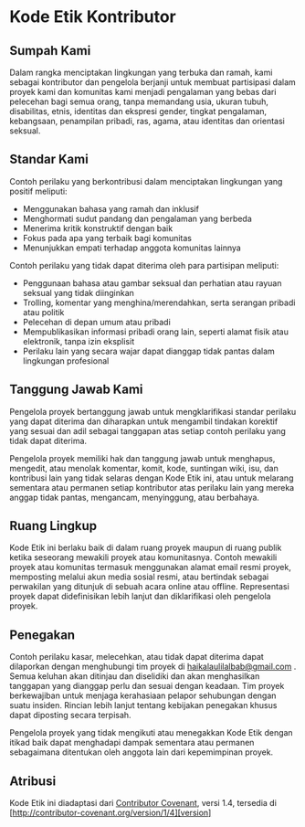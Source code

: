 # Kode Etik Kontributor

## Sumpah Kami

Dalam rangka menciptakan lingkungan yang terbuka dan ramah, kami sebagai kontributor dan pengelola berjanji untuk membuat partisipasi dalam proyek kami dan komunitas kami menjadi pengalaman yang bebas dari pelecehan bagi semua orang, tanpa memandang usia, ukuran tubuh, disabilitas, etnis, identitas dan ekspresi gender, tingkat pengalaman, kebangsaan, penampilan pribadi, ras, agama, atau identitas dan orientasi seksual.

## Standar Kami

Contoh perilaku yang berkontribusi dalam menciptakan lingkungan yang positif meliputi:

*   Menggunakan bahasa yang ramah dan inklusif
*   Menghormati sudut pandang dan pengalaman yang berbeda
*   Menerima kritik konstruktif dengan baik
*   Fokus pada apa yang terbaik bagi komunitas
*   Menunjukkan empati terhadap anggota komunitas lainnya

Contoh perilaku yang tidak dapat diterima oleh para partisipan meliputi:

*   Penggunaan bahasa atau gambar seksual dan perhatian atau rayuan seksual yang tidak diinginkan
*   Trolling, komentar yang menghina/merendahkan, serta serangan pribadi atau politik
*   Pelecehan di depan umum atau pribadi
*   Mempublikasikan informasi pribadi orang lain, seperti alamat fisik atau elektronik, tanpa izin eksplisit
*   Perilaku lain yang secara wajar dapat dianggap tidak pantas dalam lingkungan profesional

## Tanggung Jawab Kami

Pengelola proyek bertanggung jawab untuk mengklarifikasi standar perilaku yang dapat diterima dan diharapkan untuk mengambil tindakan korektif yang sesuai dan adil sebagai tanggapan atas setiap contoh perilaku yang tidak dapat diterima.

Pengelola proyek memiliki hak dan tanggung jawab untuk menghapus, mengedit, atau menolak komentar, komit, kode, suntingan wiki, isu, dan kontribusi lain yang tidak selaras dengan Kode Etik ini, atau untuk melarang sementara atau permanen setiap kontributor atas perilaku lain yang mereka anggap tidak pantas, mengancam, menyinggung, atau berbahaya.

## Ruang Lingkup

Kode Etik ini berlaku baik di dalam ruang proyek maupun di ruang publik ketika seseorang mewakili proyek atau komunitasnya. Contoh mewakili proyek atau komunitas termasuk menggunakan alamat email resmi proyek, memposting melalui akun media sosial resmi, atau bertindak sebagai perwakilan yang ditunjuk di sebuah acara online atau offline. Representasi proyek dapat didefinisikan lebih lanjut dan diklarifikasi oleh pengelola proyek.

## Penegakan

Contoh perilaku kasar, melecehkan, atau tidak dapat diterima dapat dilaporkan dengan menghubungi tim proyek di haikalaulilalbab@gmail.com . Semua keluhan akan ditinjau dan diselidiki dan akan menghasilkan tanggapan yang dianggap perlu dan sesuai dengan keadaan. Tim proyek berkewajiban untuk menjaga kerahasiaan pelapor sehubungan dengan suatu insiden. Rincian lebih lanjut tentang kebijakan penegakan khusus dapat diposting secara terpisah.

Pengelola proyek yang tidak mengikuti atau menegakkan Kode Etik dengan itikad baik dapat menghadapi dampak sementara atau permanen sebagaimana ditentukan oleh anggota lain dari kepemimpinan proyek.

## Atribusi

Kode Etik ini diadaptasi dari [Contributor Covenant][homepage], versi 1.4,
tersedia di [http://contributor-covenant.org/version/1/4][version]

[homepage]: http://contributor-covenant.org
[version]: http://contributor-covenant.org/version/1/4/
